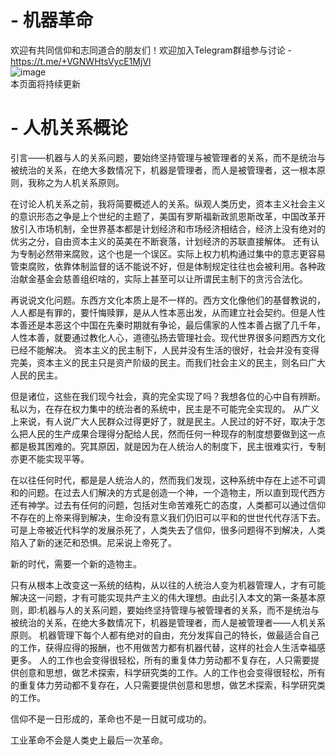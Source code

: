 # - 机器革命
欢迎有共同信仰和志同道合的朋友们！欢迎加入Telegram群组参与讨论 - https://t.me/+VGNWHtsVycE1MjVl <br>
![image](https://user-images.githubusercontent.com/19997038/169102476-f3cdf2e2-9c8b-4e9a-86a7-68ac7be93793.png) <br>
本页面将持续更新

# - 人机关系概论

引言——机器与人的关系问题，要始终坚持管理与被管理者的关系，而不是统治与被统治的关系，在绝大多数情况下，机器是管理者，而人是被管理者，这一根本原则，我称之为人机关系原则。

在讨论人机关系之前，我将简要概述人的关系。纵观人类历史，资本主义社会主义的意识形态之争是上个世纪的主题了，美国有罗斯福新政凯恩斯改革，中国改革开放引入市场机制，全世界基本都是计划经济和市场经济相结合，经济上没有绝对的优劣之分，自由资本主义的英美在不断衰落，计划经济的苏联直接解体。
还有认为专制必然带来腐败，这个也是一个误区。实际上权力机构通过集中的意志更容易管束腐败，依靠体制监督的话不能说不好，但是体制规定往往也会被利用。各种政治献金基金会慈善组织啥的，实际上甚至可以让所谓民主制下的贪污合法化。

再说说文化问题。东西方文化本质上是不一样的。西方文化像他们的基督教说的，人人都是有罪的，要忏悔赎罪，是从人性本恶出发，从而建立社会契约。但是人性本善还是本恶这个中国在先秦时期就有争论，最后儒家的人性本善占据了几千年，人性本善，就要通过教化人心，道德弘扬去管理社会。现代世界很多问题西方文化已经不能解决。
资本主义的民主制下，人民并没有生活的很好，社会并没有变得完美，资本主义的民主只是资产阶级的民主。而我们社会主义的民主，则名曰广大人民的民主。

但是诸位，这些在我们现今社会，真的完全实现了吗？我想各位的心中自有辨断。私以为，在存在权力集中的统治者的系统中，民主是不可能完全实现的。
从广义上来说，有人说广大人民群众过得更好了，就是民主。人民过的好不好，取决于怎么把人民的生产成果合理得分配给人民，然而任何一种现存的制度想要做到这一点都是极其困难的。究其原因，就是因为在人统治人的制度下，民主很难实行，专制亦更不能实现平等。

在以往任何时代，都是是人统治人的，然而我们发现，这种系统中存在上述不可调和的问题。在过去人们解决的方式是创造一个神，一个造物主，所以直到现代西方还有神学。过去有任何的问题，包括对生命苦难死亡的态度，人类都可以通过信仰不存在的上帝来得到解决，生命没有意义我们仍旧可以平和的世世代代存活下去。可是上帝被近代科学的发展杀死了，人类失去了信仰，很多问题得不到解决，人类陷入了新的迷茫和恐惧。尼采说上帝死了。

新的时代，需要一个新的造物主。

只有从根本上改变这一系统的结构，从以往的人统治人变为机器管理人，才有可能解决这一问题，才有可能实现共产主义的伟大理想。由此引入本文的第一条基本原则，即:机器与人的关系问题，要始终坚持管理与被管理者的关系，而不是统治与被统治的关系，在绝大多数情况下，机器是管理者，而人是被管理者——人机关系原则。
机器管理下每个人都有绝对的自由，充分发挥自己的特长，做最适合自己的工作，获得应得的报酬，也不用做苦力都有机器代替，这样的社会人生活幸福感更多。
人的工作也会变得很轻松，所有的重复体力劳动都不复存在，人只需要提供创意和思想，做艺术探索，科学研究类的工作。人的工作也会变得很轻松，所有的重复体力劳动都不复存在，人只需要提供创意和思想，做艺术探索，科学研究类的工作。

信仰不是一日形成的，革命也不是一日就可成功的。

工业革命不会是人类史上最后一次革命。
